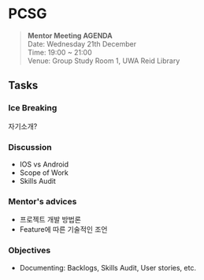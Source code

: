 # PCSG

>**Mentor Meeting AGENDA**
<br>Date: Wednesday 21th December
<br>Time: 19:00 ~ 21:00
<br>Venue: Group Study Room 1, UWA Reid Library

## Tasks

### Ice Breaking
자기소개?

### Discussion	
+ IOS vs Android
+	Scope of Work
+	Skills Audit

### Mentor's advices
+ 프로젝트 개발 방법론
+ Feature에 따른 기술적인 조언

### Objectives
+ Documenting: Backlogs, Skills Audit, User stories, etc.
